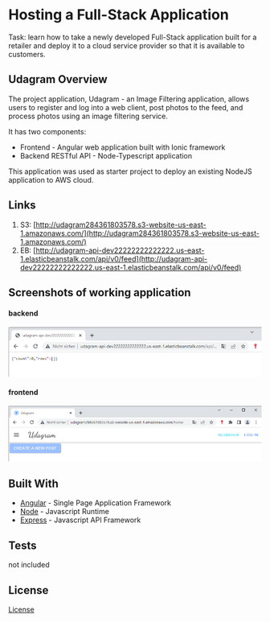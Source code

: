 # Hosting a Full-Stack Application

Task: learn how to take a newly developed Full-Stack application built for a retailer and deploy it to a cloud service provider so that it is available to customers. 

## Udagram Overview

The project application, Udagram - an Image Filtering application, allows users to register and log into a web client, post photos to the feed, and process photos using an image filtering service. 

It has two components:
- Frontend - Angular web application built with Ionic framework
- Backend RESTful API - Node-Typescript application

This application was used as starter project to deploy an existing NodeJS application to AWS cloud. 


## Links

1. S3:  [http://udagram284361803578.s3-website-us-east-1.amazonaws.com/](http://udagram284361803578.s3-website-us-east-1.amazonaws.com/)
1. EB: [http://udagram-api-dev22222222222222.us-east-1.elasticbeanstalk.com/api/v0/feed](http://udagram-api-dev22222222222222.us-east-1.elasticbeanstalk.com/api/v0/feed)

## Screenshots of working application
#### backend 

![backend](/documents/Backend.png)

#### frontend 

![frontend](/documents/frontend.png)

## Built With

- [Angular](https://angular.io/) - Single Page Application Framework
- [Node](https://nodejs.org) - Javascript Runtime
- [Express](https://expressjs.com/) - Javascript API Framework

## Tests
not included
## License

[License](LICENSE.txt)
